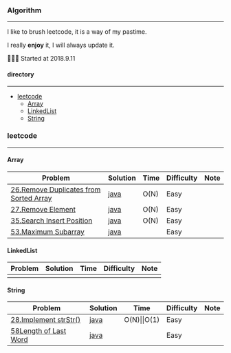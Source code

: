 ### Algorithm

-------

I like to brush leetcode, it is a way of my pastime.

I really **enjoy** it, I will always update it.

🎉🎉🎉 Started at 2018.9.11

#### directory

----

- [leetcode](#0)
  - [Array](#1)
  - [LinkedList](#2)
  - [String](#3)

<h3 id = 0>leetcode</h3>

---

<h4 id = 1>Array</h4>

| Problem                                                      | Solution                                                     | Time | Difficulty | Note |
| ------------------------------------------------------------ | ------------------------------------------------------------ | ---- | ---------- | ---- |
| [26.Remove Duplicates from Sorted Array](https://leetcode.com/problems/remove-duplicates-from-sorted-array) | [java](https://github.com/tujietg/leetcode/blob/master/Array/No26.java) | O(N) | Easy       |      |
| [27.Remove Element](https://leetcode.com/problems/remove-element) | [java](https://github.com/tujietg/leetcode/blob/master/Array/No27.java) | O(N) | Easy       |      |
| [35.Search Insert Position](https://leetcode.com/problems/search-insert-position) | [java](https://github.com/tujietg/leetcode/blob/master/Array/No35.java) | O(N) | Easy       |      |
| [53.Maximum Subarray](https://leetcode.com/problems/maximum-subarray) | [java](https://github.com/tujietg/leetcode/blob/master/Array/No53.java) |      | Easy       |      |

<h4 id = 2>LinkedList</h4>

| Problem | Solution | Time | Difficulty | Note |
| ------- | -------- | ---- | ---------- | ---- |
|         |          |      |            |      |

<h4 id = 3>String</h4>

| Problem                                                      | Solution                                                     | Time         | Difficulty | Note |
| ------------------------------------------------------------ | ------------------------------------------------------------ | ------------ | ---------- | ---- |
| [28.Implement strStr()](https://leetcode.com/problems/implement-strstr) | [java](https://github.com/tujietg/leetcode/blob/master/String/No28.java) | O(N)\|\|O(1) | Easy       |      |
| [58Length of Last Word](https://leetcode.com/problems/length-of-last-word) | [java](https://github.com/tujietg/leetcode/blob/master/String/No58.java) |              | Easy       |      |












